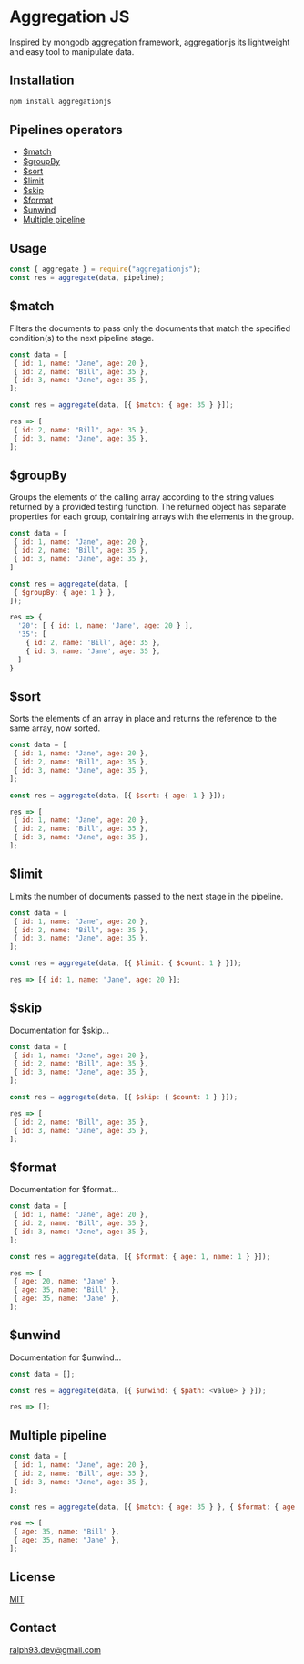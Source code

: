 # Aggregation JS

Inspired by mongodb aggregation framework, aggregationjs its lightweight and easy tool to manipulate data.

## Installation

```bash
npm install aggregationjs
```

## Pipelines operators

- [$match](#match)
- [$groupBy](#groupby)
- [$sort](#sort)
- [$limit](#limit)
- [$skip](#skip)
- [$format](#format)
- [$unwind](#unwind)
- [Multiple pipeline](#multiple-pipeline)

## Usage

```js
const { aggregate } = require("aggregationjs");
const res = aggregate(data, pipeline);
```

## $match

Filters the documents to pass only the documents that match the specified condition(s) to the next pipeline stage.

```js
const data = [
 { id: 1, name: "Jane", age: 20 },
 { id: 2, name: "Bill", age: 35 },
 { id: 3, name: "Jane", age: 35 },
];

const res = aggregate(data, [{ $match: { age: 35 } }]);

res => [
 { id: 2, name: "Bill", age: 35 },
 { id: 3, name: "Jane", age: 35 },
];
```

## $groupBy

Groups the elements of the calling array according to the string values returned by a provided testing function. The returned object has separate properties for each group, containing arrays with the elements in the group.

```js
const data = [
 { id: 1, name: "Jane", age: 20 },
 { id: 2, name: "Bill", age: 35 },
 { id: 3, name: "Jane", age: 35 },
]

const res = aggregate(data, [
 { $groupBy: { age: 1 } },
]);

res => {
  '20': [ { id: 1, name: 'Jane', age: 20 } ],
  '35': [
    { id: 2, name: 'Bill', age: 35 },
    { id: 3, name: 'Jane', age: 35 },
  ]
}
```

## $sort

Sorts the elements of an array in place and returns the reference to the same array, now sorted.

```js
const data = [
 { id: 1, name: "Jane", age: 20 },
 { id: 2, name: "Bill", age: 35 },
 { id: 3, name: "Jane", age: 35 },
];

const res = aggregate(data, [{ $sort: { age: 1 } }]);

res => [
 { id: 1, name: "Jane", age: 20 },
 { id: 2, name: "Bill", age: 35 },
 { id: 3, name: "Jane", age: 35 },
];
```

## $limit

Limits the number of documents passed to the next stage in the pipeline.

```js
const data = [
 { id: 1, name: "Jane", age: 20 },
 { id: 2, name: "Bill", age: 35 },
 { id: 3, name: "Jane", age: 35 },
];

const res = aggregate(data, [{ $limit: { $count: 1 } }]);

res => [{ id: 1, name: "Jane", age: 20 }];
```

## $skip

Documentation for $skip...

```js
const data = [
 { id: 1, name: "Jane", age: 20 },
 { id: 2, name: "Bill", age: 35 },
 { id: 3, name: "Jane", age: 35 },
];

const res = aggregate(data, [{ $skip: { $count: 1 } }]);

res => [
 { id: 2, name: "Bill", age: 35 },
 { id: 3, name: "Jane", age: 35 },
];
```

## $format

Documentation for $format...

```js
const data = [
 { id: 1, name: "Jane", age: 20 },
 { id: 2, name: "Bill", age: 35 },
 { id: 3, name: "Jane", age: 35 },
];

const res = aggregate(data, [{ $format: { age: 1, name: 1 } }]);

res => [
 { age: 20, name: "Jane" },
 { age: 35, name: "Bill" },
 { age: 35, name: "Jane" },
];
```

## $unwind

Documentation for $unwind...

```js
const data = [];

const res = aggregate(data, [{ $unwind: { $path: <value> } }]);

res => [];
```

## Multiple pipeline

```js
const data = [
 { id: 1, name: "Jane", age: 20 },
 { id: 2, name: "Bill", age: 35 },
 { id: 3, name: "Jane", age: 35 },
];

const res = aggregate(data, [{ $match: { age: 35 } }, { $format: { age: 1, name: 1 } }]);

res => [
 { age: 35, name: "Bill" },
 { age: 35, name: "Jane" },
];
```

## License

[MIT](https://choosealicense.com/licenses/mit/)

## Contact

ralph93.dev@gmail.com
